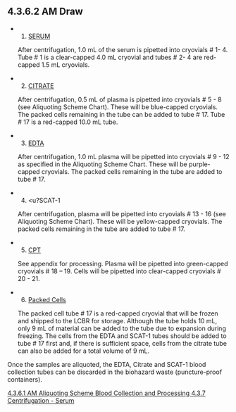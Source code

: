 ## 4.3.6.2 AM Draw

* 1. <u>SERUM</u>

   After centrifugation, 1.0 mL of the serum is pipetted into cryovials # 1- 4.  Tube # 1 is a clear-capped 4.0 mL cryovial and tubes # 2- 4 are red-capped 1.5 mL cryovials.   

* 2. <u>CITRATE</u>

   After centrifugation, 0.5 mL of plasma is pipetted into cryovials #  5 - 8 (see Aliquoting Scheme Chart).  These will be blue-capped cryovials.  The packed cells remaining in the tube can be added to tube # 17.  Tube # 17 is a red-capped 10.0 mL tube.
	
* 3. <u>EDTA</u>

   After centrifugation, 1.0 mL plasma will be pipetted into cryovials # 9 - 12 as specified in the Aliquoting Scheme Chart.  These will be purple-capped cryovials. The packed cells remaining in the tube are added to tube # 17.  

* 4. <u?SCAT-1</u>

   After centrifugation, plasma will be pipetted into cryovials # 13 - 16 (see Aliquoting Scheme Chart).  These will be yellow-capped cryovials.  The packed cells remaining in the tube are added to tube # 17.

* 5. <u>CPT</u>

   See appendix for processing.  Plasma will be pipetted into green-capped cryovials # 18 – 19. Cells will be pipetted into clear-capped cryovials # 20 - 21.	

* 6. <u>Packed Cells</u>

   The packed cell tube # 17 is a red-capped cryovial that will be frozen and shipped to the LCBR for storage.  Although the tube holds 10 mL, only 9 mL of material can be added to the tube due to expansion during freezing.  The cells from the EDTA and SCAT-1 tubes should be added to tube # 17 first and, if there is sufficient space, cells from the citrate tube can also be added for a total volume of 9 mL.  
	
Once the samples are aliquoted, the EDTA, Citrate and SCAT-1 blood collection tubes can be discarded in the biohazard waste (puncture-proof containers).  


<div class="center">
<div class="btn-group">
  <a href=":pages_path:/manuals/blood-collection-processing/4-03-06-01-am-aliquoting-scheme.md" class="btn btn-default">
    <span class="glyphicon glyphicon-chevron-left"></span>
    4.3.6.1 AM Aliquoting Scheme
  </a>

  <a href=":pages_path:/manuals/blood-collection-processing" class="btn btn-default">
    <span class="glyphicon glyphicon-chevron-up"></span>
    Blood Collection and Processing
  </a>

  <a href=":pages_path:/manuals/blood-collection-processing/4-03-07-centrifugation-serum.md" class="btn btn-success">
    4.3.7 Centrifugation - Serum
    <span class="glyphicon glyphicon-chevron-right"></span>
  </a>
</div>
</div>